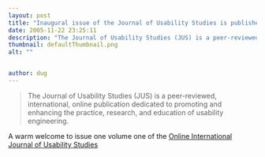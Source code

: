 ```yaml
---
layout: post
title: "Inaugural issue of the Journal of Usability Studies is published"
date: 2005-11-22 23:25:11
description: "The Journal of Usability Studies (JUS) is a peer-reviewed, international, online publication dedicated to promoting and enhancing the practice, research, and education of usability engineering. A warm welcome to issue one volume one of the Online International Journal of Usability&#8230;"
thumbnail: defaultThumbnail.png
alt: ""


author: dug
---
```


<blockquote><p>The Journal of Usability Studies (JUS) is a peer-reviewed, international, online publication dedicated to promoting and enhancing the practice, research, and education of usability engineering.</p></blockquote>

<p>A warm welcome to issue one volume one of the <a title="Online International Journal of Usability Studies - Current Issue" href="http://www.upassoc.org/upa_publications/jus/index.html">Online International Journal of Usability Studies</a></p>

